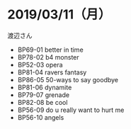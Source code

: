 # 2019/03/11（月）
渡辺さん
- BP69-01 better in time
- BP78-02 b4 monster
- BP52-03 opera
- BP81-04 ravers fantasy
- BP86-05 50-ways to say goodbye
- BP81-06 dynamite
- BP79-07 grenade
- BP82-08 be cool
- BP56-09 do u really want to hurt me
- BP56-10 angels
